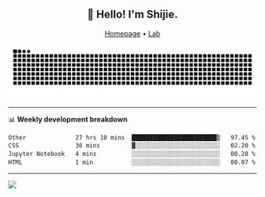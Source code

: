 <h2 align="center">👋 Hello! I'm Shijie.</h2>
<p align="center">
  <a href="https://xu-shi-jie.github.io"> Homepage</a> •
  <a href="https://onodalab.ees.hokudai.ac.jp"> Lab </a>
</p>

![Snake animation](https://github.com/xu-shi-jie/xu-shi-jie/blob/output/github-snake.svg)


-------

📊 **Weekly development breakdown**
<!--START_SECTION:waka-->

```txt
Other              27 hrs 10 mins  ████████████████████████▒   97.45 %
CSS                36 mins         ▓░░░░░░░░░░░░░░░░░░░░░░░░   02.20 %
Jupyter Notebook   4 mins          ░░░░░░░░░░░░░░░░░░░░░░░░░   00.28 %
HTML               1 min           ░░░░░░░░░░░░░░░░░░░░░░░░░   00.07 %
```

<!--END_SECTION:waka-->

-------
![](https://komarev.com/ghpvc/?username=xu-shi-jie&style=flat-square&color=blue) 

